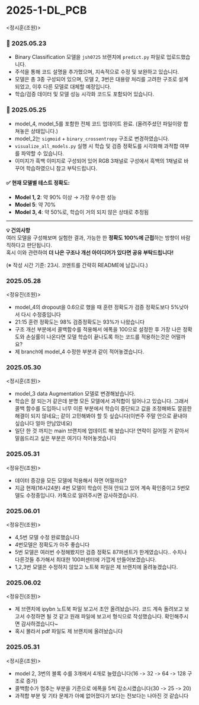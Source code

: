 # 2025-1-DL_PCB

<정시훈(조원)>

### 📌 2025.05.23
- Binary Classification 모델을 `jsh0725` 브랜치에 `predict.py` 파일로 업로드했습니다.
- 주석을 통해 코드 설명을 추가했으며, 지속적으로 수정 및 보완하고 있습니다.
- 모델은 총 3종 구성되어 있으며, 모델 2, 3번은 대용량 처리를 고려한 구조로 설계되었고, 이후 다른 모델로 대체할 예정입니다.
- 학습/검증 데이터 및 모델 성능 시각화 코드도 포함되어 있습니다.

### 📌 2025.05.25
- model_4, model_5를 포함한 전체 코드 업데이트 완료. (올려주셨던 파일이랑 합쳐놓은 상태입니다.)
- model_2는 `sigmoid` + `binary_crossentropy` 구조로 변경하였습니다.
- `visualize_all_models.py` 실행 시 학습 및 검증 정확도를 시각화해 과적합 여부를 파악할 수 있습니다.
- 이미지가 흑백 이미지로 구성되어 있어 RGB 3채널로 구성에서 흑백의 1채널로 바꾸어 학습하였으니 참고 부탁드립니다.
#### ✅ 현재 모델별 테스트 정확도:
- **Model 1, 2**: 약 90% 이상 → 가장 우수한 성능
- **Model 5**: 약 70%
- **Model 3, 4**: 약 50%로, 학습이 거의 되지 않은 상태로 추정됨

---

**💡 건의사항**  
여러 모델을 구성해보며 실험한 결과, 가능한 한 **정확도 100%에 근접**하는 방향이 바람직하다고 판단됩니다.  
혹시 이와 관련하여 **더 나은 구조나 개선 아이디어가 있다면 공유 부탁드립니다!**

(※ 작성 시간 기준: 23시. 코멘트를 간략히 README에 남깁니다.)

### 2025.05.28
<정유진(조원)>
- model_4의 dropout을 0.6으로 했을 때 훈련 정확도가 검증 정확도보다 5%낮아서 다시 수정중입니다
- 21:15 훈련 정확도는 98% 검증정확도는 93%가 나왔습니다
- 구조 개선 부분에서 콜백함수를 적용해서 에폭을 100으로 설정한 후 가장 나은 정확도와 손실률이 나온다면 모델 학습이 끝나도록 하는 코드를 적용하는것은 어떨까요?
- 제 branch에 model_4 수정한 부분과 같이 적어놓겠습니다.

### 2025.05.30
<정시훈(조원)>
- model_3 data Augmentation 모델로 변경해놨습니다.
- 학습은 잘 되는거 같은데 분명 모든 모델에서 과적합이 일어나고 있습니다. 그래서 콜백 함수를 도입하니 너무 이른 부분에서 학습이 중단되고 값을 조정해봐도 깔끔한 해결이 되지 않네요;; 같이 고민해봐야 할 듯 싶습니다(이번주 주말 안으로 끝내야 싶습니다 얼마 안남았네요)
- 일단 한 것 까지는 main 브랜치에 업데이트 해 놨습니다! 연락이 길어질 거 같아서 말씀드리고 싶은 부분은 여기다 적어놓겟습니다

### 2025.05.31
<정유진(조원)>
- 데이터 증강을 모든 모델에 적용해서 하면 어떨까요?
- 지금 현재(16시24분) 4번 모델이 학습이 전혀 안되고 있어 계속 확인중이고 5번모델도 수정중입니다. 카톡으로 알려주시면 감사하겠습니다.

### 2025.06.01
<정유진(조원)>
- 4,5번 모델 수정 완료했습니다
- 4번모델은 정확도가 아주 좋습니다
- 5번 모델은 여러번 수정해봤지만 검증 정확도 87퍼센트가 한계였습니다.. 수치나 다른것들 추가해서 최대한 100퍼센터에 가깝게 만들어보겠습니다.
- 1,2,3번 모델은 수정하지 않았고 노트북 파일은 제 브랜치에 올려놓겠습니다.
### 2025.06.02
<정유진(조원)>
- 제 브랜치에 ipybn 노트북 파일 보고서 초안 올려놨습니다. 코드 계속 돌려보고 보고서 수정하면 될 것 같고 원래 파일에 보고서 형식으로 작성했습니다. 확인해주시면 감사하겠습니다~
- 혹시 몰라서 pdf 파일도 제 브랜치에 올려놨습니다
### 2025.05.31
<정시훈(조원)>
- model 2, 3번의 블록 수를 3개에서 4개로 늘렸습니다(16 -> 32 -> 64 -> 128 구조로 증가)
- 콜백함수가 멈추는 부분을 기준으로 에폭을 5씩 감소시켰습니다(30 -> 25 -> 20)
- 과적합 부분 및 기타 문제가 아예 없어졌다기 보다는 전보다는 나아진 것 같습니다
